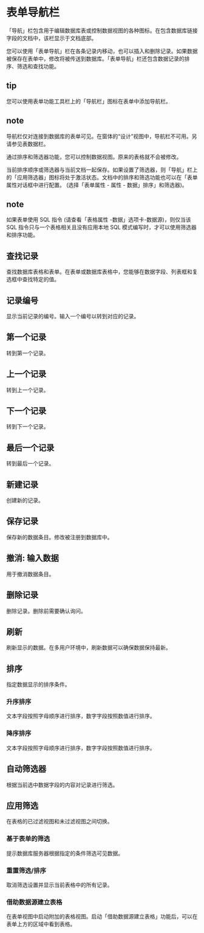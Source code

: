 # 表单导航栏

「导航」栏包含用于编辑数据库表或控制数据视图的各种图标。在包含数据库链接字段的文档中，该栏显示于文档底部。

您可以使用「表单导航」栏在各条记录内移动，也可以插入和删除记录。如果数据被保存在表单中，修改将被传送到数据库。「表单导航」栏还包含数据记录的排序、筛选和查找功能。

## tip

您可以使用表单功能工具栏上的「导航栏」图标在表单中添加导航栏。

## note

导航栏仅对连接到数据库的表单可见。在窗体的“设计”视图中，导航栏不可用。另请参见表数据栏。

通过排序和筛选器功能，您可以控制数据视图。原来的表格就不会被修改。

当前排序顺序或筛选器与当前文档一起保存。如果设置了筛选器，则「导航」栏上的「应用筛选器」图标将处于激活状态。文档中的排序和筛选功能也可以在「表单属性对话框中进行配置。 (选择「表单属性 - 属性 - 数据」排序」和筛选器)。

## note

如果表单使用 SQL 指令 (请查看「表格属性 -数据」选项卡-数据源)，则仅当该 SQL 指令只与一个表格相关且没有应用本地 SQL 模式编写时，才可以使用筛选器和排序功能。

## 查找记录

查找数据库表格和表单。在表单或数据库表格中，您能够在数据字段、列表框和复选框中查找特定的值。

## 记录编号

显示当前记录的编号。输入一个编号以转到对应的记录。
## 第一个记录

转到第一个记录。
## 上一个记录

转到上一个记录。
## 下一个记录

转到下一个记录。
## 最后一个记录

转到最后一个记录。
## 新建记录

创建新的记录。
## 保存记录

保存新的数据条目。修改被注册到数据库中。
## 撤消: 输入数据

用于撤消数据条目。
## 删除记录

删除记录。删除前需要确认询问。
## 刷新

刷新显示的数据。在多用户环境中，刷新数据可以确保数据保持最新。
## 排序

指定数据显示的排序条件。
### 升序排序

文本字段按照字母顺序进行排序，数字字段按照数值进行排序。
### 降序排序

文本字段按照字母顺序进行排序，数字字段按照数值进行排序。
## 自动筛选器

根据当前选中数据字段的内容对记录进行筛选。
## 应用筛选

在表格的已过滤视图和未过滤视图之间切换。
### 基于表单的筛选

提示数据库服务器根据指定的条件筛选可见数据。
### 重置筛选/排序

取消筛选设置并显示当前表格中的所有记录。
### 借助数据源建立表格

在表单视图中启动附加的表格视图。启动「借助数据源建立表格」功能后，可以在表单上方的区域中看到表格。